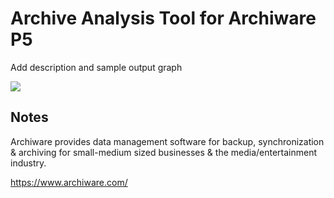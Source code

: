 Archive Analysis Tool for Archiware P5
====================

Add description and sample output graph


![](https://github.com/CristianNic/archiware_analysis/blob/master/listing.jpg)


Notes
-----

Archiware provides data management software for backup, synchronization & archiving for small-medium sized businesses & the media/entertainment industry.

https://www.archiware.com/
